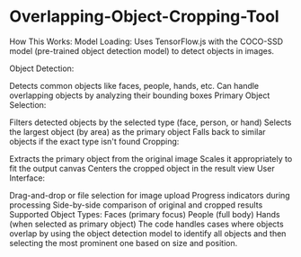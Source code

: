# Overlapping-Object-Cropping-Tool
How This Works:
Model Loading: Uses TensorFlow.js with the COCO-SSD model (pre-trained object detection model) to detect objects in images.

Object Detection:

Detects common objects like faces, people, hands, etc.
Can handle overlapping objects by analyzing their bounding boxes
Primary Object Selection:

Filters detected objects by the selected type (face, person, or hand)
Selects the largest object (by area) as the primary object
Falls back to similar objects if the exact type isn't found
Cropping:

Extracts the primary object from the original image
Scales it appropriately to fit the output canvas
Centers the cropped object in the result view
User Interface:

Drag-and-drop or file selection for image upload
Progress indicators during processing
Side-by-side comparison of original and cropped results
Supported Object Types:
Faces (primary focus)
People (full body)
Hands (when selected as primary object)
The code handles cases where objects overlap by using the object detection model to identify all objects and then selecting the most prominent one based on size and position.
